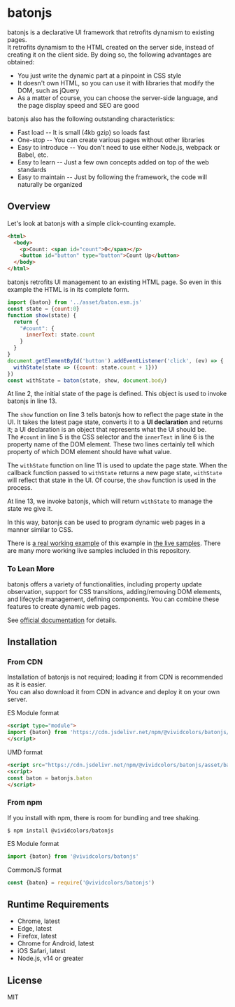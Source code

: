 # batonjs

batonjs is a declarative UI framework that retrofits dynamism to existing pages.  
It retrofits dynamism to the HTML created on the server side, instead of creating it on the client side. By doing so, the following advantages are obtained:

- You just write the dynamic part at a pinpoint in CSS style
- It doesn't own HTML, so you can use it with libraries that modify the DOM, such as jQuery
- As a matter of course, you can choose the server-side language, and the page display speed and SEO are good

batonjs also has the following outstanding characteristics: 

- Fast load  -- It is small (4kb gzip) so loads fast
- One-stop  -- You can create various pages without other libraries
- Easy to introduce  -- You don't need to use either Node.js, webpack or Babel, etc.
- Easy to learn  -- Just a few own concepts added on top of the web standards
- Easy to maintain  -- Just by following the framework, the code will naturally be organized

## Overview

Let's look at batonjs with a simple click-counting example.

```html
<html>
  <body>
    <p>Count: <span id="count">0</span></p>
    <button id="button" type="button">Count Up</button>
  </body>
</html>
```

batonjs retrofits UI management to an existing HTML page. So even in this example the HTML is in its complete form.

```javascript
import {baton} from '../asset/baton.esm.js'
const state = {count:0}
function show(state) {
  return {
    "#count": {
      innerText: state.count
    }
  }
}
document.getElementById('button').addEventListener('click', (ev) => {
  withState(state => ({count: state.count + 1}))
})
const withState = baton(state, show, document.body)
```

At line 2, the initial state of the page is defined. This object is used to invoke batonjs in line 13.

The `show` function on line 3 tells batonjs how to reflect the page state in the UI. It takes the latest page state, converts it to a __UI declaration__ and returns it; a UI declaration is an object that represents what the UI should be.  
The `#count` in line 5 is the CSS selector and the `innerText` in line 6 is the property name of the DOM element. These two lines certainly tell which property of which DOM element should have what value.

The `withState` function on line 11 is used to update the page state. When the callback function passed to `withState` returns a new page state, `withState` will reflect that state in the UI. Of course, the `show` function is used in the process.

At line 13, we invoke batonjs, which will return `withState` to manage the state we give it.

In this way, batonjs can be used to program dynamic web pages in a manner similar to CSS.

There is [a real working example](https://batonjs.com/en/samples.html?no=1) of this example in [the live samples](https://batonjs.com/en/samples.html). There are many more working live samples included in this repository.

### To Lean More

batonjs offers a variety of functionalities, including property update observation, support for CSS transitions, adding/removing DOM elements, and lifecycle management, defining components. You can combine these features to create dynamic web pages.

See [official documentation](https://batonjs.com/en/) for details.

## Installation

### From CDN

Installation of batonjs is not required; loading it from CDN is recommended as it is easier.  
You can also download it from CDN in advance and deploy it on your own server.

ES Module format
```html
<script type="module">
import {baton} from 'https://cdn.jsdelivr.net/npm/@vividcolors/batonjs/asset/baton.esm.js'
</script>
```

UMD format
```html
<script src="https://cdn.jsdelivr.net/npm/@vividcolors/batonjs/asset/baton.umd.js"></script>
<script>
const baton = batonjs.baton
</script>
```

### From npm

If you install with npm, there is room for bundling and tree shaking.

```shell
$ npm install @vividcolors/batonjs
```

ES Module format
```javascript
import {baton} from '@vividcolors/batonjs'
```

CommonJS format
```javascript
const {baton} = require('@vividcolors/batonjs')
```

## Runtime Requirements

- Chrome, latest
- Edge, latest
- Firefox, latest
- Chrome for Android, latest
- iOS Safari, latest
- Node.js, v14 or greater

## License

MIT
